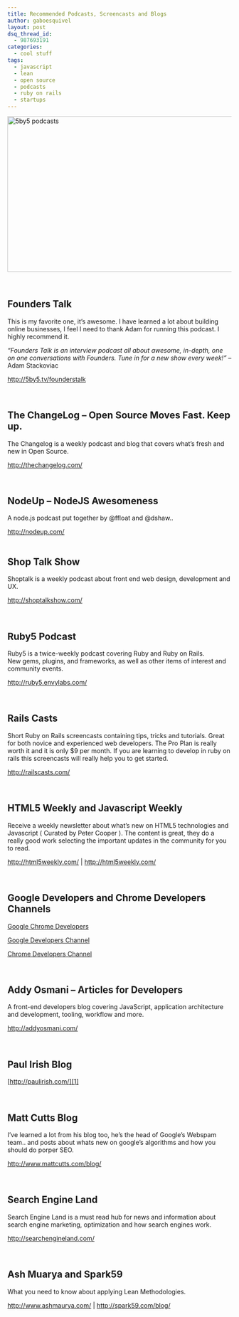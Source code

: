 ```yaml
---
title: Recommended Podcasts, Screencasts and Blogs
author: gaboesquivel
layout: post
dsq_thread_id:
  - 987693191
categories:
  - cool stuff
tags:
  - javascript
  - lean
  - open source
  - podcasts
  - ruby on rails
  - startups
---
```

<a href="http://local.gaboesquivel.com/recommended-podcasts-and-blogs/5by5-podcasts-2/" rel="attachment wp-att-289"><img class="aligncenter size-full wp-image-289" alt="5by5 podcasts" src="/images/2012/12/5by5-podcasts.jpg" width="700" height="350" /></a>

&nbsp;

## Founders Talk

This is my favorite one, it&#8217;s awesome. I have learned a lot about building online businesses, I feel I need to thank Adam for running this podcast. I highly recommend it.

*&#8220;Founders Talk is an interview podcast all about awesome, in-depth, one on one conversations with Founders. Tune in for a new show every week!&#8221;* &#8211; Adam Stackoviac

<a href="http://5by5.tv/founderstalk" target="_blank">http://5by5.tv/founderstalk</a>

&nbsp;

## The ChangeLog &#8211; Open Source Moves Fast. Keep up.

The Changelog is a weekly podcast and blog that covers what&#8217;s fresh and new in Open Source.

<a href="http://thechangelog.com/" target="_blank">http://thechangelog.com/</a>

&nbsp;

## NodeUp &#8211; NodeJS Awesomeness

A node.js podcast put together by @ffloat and @dshaw..

<a href="http://nodeup.com/" target="_blank">http://nodeup.com/</a>  
&nbsp;  
<!--more-->

## Shop Talk Show

Shoptalk is a weekly podcast about front end web design, development and UX.

<a href="http://shoptalkshow.com/" target="_blank">http://shoptalkshow.com/</a>

&nbsp;

## Ruby5 Podcast

Ruby5 is a twice-weekly podcast covering Ruby and Ruby on Rails.  
New gems, plugins, and frameworks, as well as other items of interest and community events.

<a href="http://ruby5.envylabs.com/" target="_blank">http://ruby5.envylabs.com/</a>

&nbsp;

## Rails Casts

Short Ruby on Rails screencasts containing tips, tricks and tutorials. Great for both novice and experienced web developers. The Pro Plan is really worth it and it is only $9 per month. If you are learning to develop in ruby on rails this screencasts will really help you to get started.

<a href="http://railscasts.com/" target="_blank">http://railscasts.com/</a>

&nbsp;

## HTML5 Weekly and Javascript Weekly

Receive a weekly newsletter about what&#8217;s new on HTML5 technologies and Javascript ( Curated by Peter Cooper ). The content is great, they do a really good work selecting the important updates in the community for you to read.

<a href="http://html5weekly.com/" target="_blank">http://html5weekly.com/</a> | <a href="http://html5weekly.com/" target="_blank">http://html5weekly.com/</a>

&nbsp;

## Google Developers and Chrome Developers Channels

<a href="https://plus.google.com/+GoogleChromeDevelopers/posts" target="_blank">Google Chrome Developers</a>

<a href="http://www.youtube.com/user/GoogleDevelopers/videos?view=0" target="_blank">Google Developers Channel</a>

<a href="http://www.youtube.com/user/ChromeDevelopers/videos?view=0" target="_blank">Chrome Developers Channel</a>

&nbsp;

## Addy Osmani &#8211; Articles for Developers

A front-end developers blog covering JavaScript, application architecture and development, tooling, workflow and more.

<a href="http://addyosmani.com" target="_blank">http://addyosmani.com/</a>

&nbsp;

## Paul Irish Blog

[http://paulirish.com/][1]

&nbsp;

## Matt Cutts Blog

I&#8217;ve learned a lot from his blog too, he&#8217;s the head of Google&#8217;s Webspam team.. and posts about whats new on google&#8217;s algorithms and how you should do porper SEO.

<a href="http://www.mattcutts.com/blog/" target="_blank">http://www.mattcutts.com/blog/</a>

&nbsp;

## Search Engine Land

Search Engine Land is a must read hub for news and information about search engine marketing, optimization and how search engines work.

<a href="http://searchengineland.com/" target="_blank">http://searchengineland.com/</a>

&nbsp;

## Ash Muarya and Spark59

What you need to know about applying Lean Methodologies.

<a href="http://www.ashmaurya.com/" target="_blank">http://www.ashmaurya.com/</a> | <a href="http://spark59.com/blog" target="_blank">http://spark59.com/blog/</a>

 [1]: http://paulirish.com/ "http://paulirish.com/"
